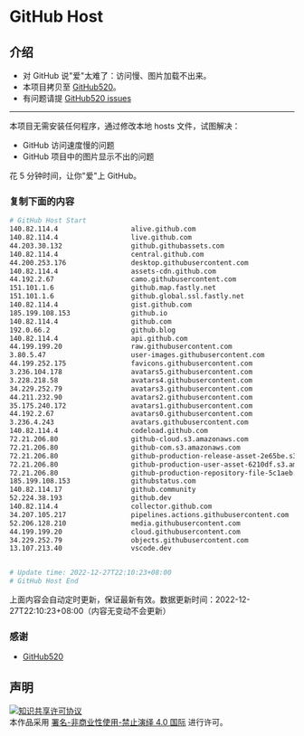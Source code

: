 # GitHub Host
## 介绍
- 对 GitHub 说"爱"太难了：访问慢、图片加载不出来。
- 本项目拷贝至 [GitHub520](https://github.com/521xueweihan/GitHub520)。
- 有问题请提 [GitHub520 issues](https://github.com/521xueweihan/GitHub520/issues/new)

---

本项目无需安装任何程序，通过修改本地 hosts 文件，试图解决：
- GitHub 访问速度慢的问题
- GitHub 项目中的图片显示不出的问题

花 5 分钟时间，让你"爱"上 GitHub。

### 复制下面的内容
```bash
# GitHub Host Start
140.82.114.4                  alive.github.com
140.82.114.4                  live.github.com
44.203.30.132                 github.githubassets.com
140.82.114.4                  central.github.com
44.200.253.176                desktop.githubusercontent.com
140.82.114.4                  assets-cdn.github.com
44.192.2.67                   camo.githubusercontent.com
151.101.1.6                   github.map.fastly.net
151.101.1.6                   github.global.ssl.fastly.net
140.82.114.4                  gist.github.com
185.199.108.153               github.io
140.82.114.4                  github.com
192.0.66.2                    github.blog
140.82.114.4                  api.github.com
44.199.199.20                 raw.githubusercontent.com
3.80.5.47                     user-images.githubusercontent.com
44.199.252.175                favicons.githubusercontent.com
3.236.104.178                 avatars5.githubusercontent.com
3.228.218.58                  avatars4.githubusercontent.com
34.229.252.79                 avatars3.githubusercontent.com
44.211.232.90                 avatars2.githubusercontent.com
35.175.240.172                avatars1.githubusercontent.com
44.192.2.67                   avatars0.githubusercontent.com
3.236.4.243                   avatars.githubusercontent.com
140.82.114.4                  codeload.github.com
72.21.206.80                  github-cloud.s3.amazonaws.com
72.21.206.80                  github-com.s3.amazonaws.com
72.21.206.80                  github-production-release-asset-2e65be.s3.amazonaws.com
72.21.206.80                  github-production-user-asset-6210df.s3.amazonaws.com
72.21.206.80                  github-production-repository-file-5c1aeb.s3.amazonaws.com
185.199.108.153               githubstatus.com
140.82.114.17                 github.community
52.224.38.193                 github.dev
140.82.114.4                  collector.github.com
34.207.105.217                pipelines.actions.githubusercontent.com
52.206.128.210                media.githubusercontent.com
44.199.199.20                 cloud.githubusercontent.com
34.229.252.79                 objects.githubusercontent.com
13.107.213.40                 vscode.dev


# Update time: 2022-12-27T22:10:23+08:00
# GitHub Host End

```
上面内容会自动定时更新，保证最新有效。数据更新时间：2022-12-27T22:10:23+08:00（内容无变动不会更新）

### 感谢

- [GitHub520](https://github.com/521xueweihan/GitHub520)

## 声明
<a rel="license" href="https://creativecommons.org/licenses/by-nc-nd/4.0/deed.zh"><img alt="知识共享许可协议" style="border-width: 0" src="https://licensebuttons.net/l/by-nc-nd/4.0/88x31.png"></a><br>本作品采用 <a rel="license" href="https://creativecommons.org/licenses/by-nc-nd/4.0/deed.zh">署名-非商业性使用-禁止演绎 4.0 国际</a> 进行许可。